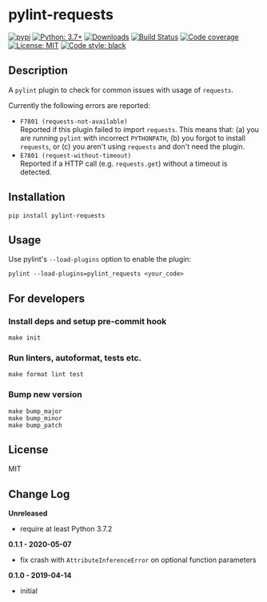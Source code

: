 # pylint-requests

[![pypi](https://badge.fury.io/py/pylint-requests.svg)](https://pypi.org/project/pylint-requests)
[![Python: 3.7+](https://img.shields.io/badge/Python-3.7+-blue.svg)](https://pypi.org/project/pylint-requests)
[![Downloads](https://img.shields.io/pypi/dm/pylint-requests.svg)](https://pypistats.org/packages/pylint-requests)
[![Build Status](https://github.com/m-burst/pylint-requests/actions/workflows/ci.yml/badge.svg?branch=master)](https://github.com/m-burst/pylint-requests/actions/workflows/ci.yml)
[![Code coverage](https://codecov.io/gh/m-burst/pylint-requests/branch/master/graph/badge.svg)](https://codecov.io/gh/m-burst/pylint-requests)
[![License: MIT](https://img.shields.io/badge/License-MIT-green.svg)](https://en.wikipedia.org/wiki/MIT_License)
[![Code style: black](https://img.shields.io/badge/code%20style-black-000000.svg)](https://github.com/ambv/black)

## Description

A `pylint` plugin to check for common issues with usage of `requests`.

Currently the following errors are reported:

* `F7801 (requests-not-available)`  
Reported if this plugin failed to import `requests`.
This means that: (a) you are running `pylint` with incorrect `PYTHONPATH`,
(b) you forgot to install `requests`, or (c) you aren't using `requests` and don't
need the plugin.
* `E7801 (request-without-timeout)`  
Reported if a HTTP call (e.g. `requests.get`) without a timeout is detected.

## Installation

    pip install pylint-requests

## Usage

Use pylint's `--load-plugins` option to enable the plugin:

    pylint --load-plugins=pylint_requests <your_code>

## For developers

### Install deps and setup pre-commit hook

    make init

### Run linters, autoformat, tests etc.

    make format lint test

### Bump new version

    make bump_major
    make bump_minor
    make bump_patch

## License

MIT

## Change Log

**Unreleased**

* require at least Python 3.7.2

**0.1.1 - 2020-05-07**

* fix crash with `AttributeInferenceError` on optional function parameters

**0.1.0 - 2019-04-14**

* initial
